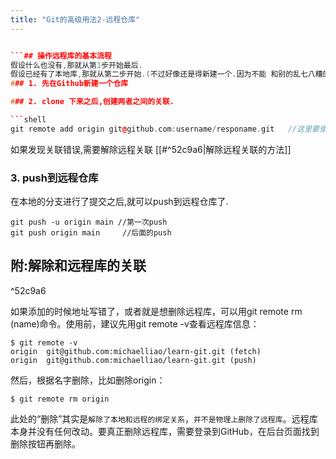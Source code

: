 ```yaml
---
title: "Git的高级用法2-远程仓库"
---
```


```C++

```## 操作远程库的基本流程
假设什么也没有,那就从第1步开始最后.
假设已经有了本地库,那就从第二步开始.(不过好像还是得新建一个.因为不能 和别的乱七八糟的库关联啊...)
### 1. 先在Github新建一个仓库

### 2. clone 下来之后,创建两者之间的关联.

```shell
git remote add origin git@github.com:username/responame.git   //这里要使用ssh地址,而不是https地址了.因为你使用了ssh连接.
```
如果发现关联错误,需要解除远程关联
[[#^52c9a6|解除远程关联的方法]]
### 3. push到远程仓库

在本地的分支进行了提交之后,就可以push到远程仓库了.

```shell
git push -u origin main //第一次push
git push origin main     //后面的push
```

## 附:解除和远程库的关联

^52c9a6




如果添加的时候地址写错了，或者就是想删除远程库，可以用git remote rm (name)命令。使用前，建议先用git remote -v查看远程库信息：

```shell
$ git remote -v
origin  git@github.com:michaelliao/learn-git.git (fetch)
origin  git@github.com:michaelliao/learn-git.git (push)
```
然后，根据名字删除，比如删除origin：

```shell
$ git remote rm origin
```
此处的“删除”其实是`解除了本地和远程的绑定关系`，`并不是物理上删除了远程库`。远程库本身并没有任何改动。要真正删除远程库，需要登录到GitHub，在后台页面找到删除按钮再删除。